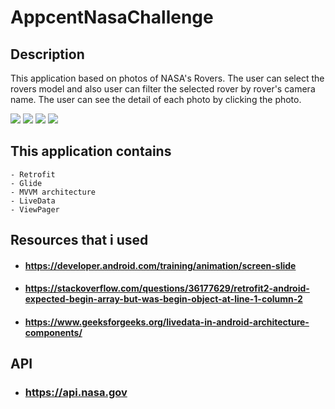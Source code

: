 # AppcentNasaChallenge

## Description

This application based on photos of NASA's Rovers. The user can select the rovers model and also user can filter the selected rover by rover's camera name. The user can see the detail of each photo by clicking the photo.


![](https://media.giphy.com/media/98ZNalKrUbPwc7FP5L/giphy.gif)
![](https://media.giphy.com/media/xwh8xMaYtzdi647Kgw/giphy.gif)
![](https://media.giphy.com/media/sZqldX9mTPzP8APd2x/giphy.gif)
![](https://media.giphy.com/media/L2kQ2PI3423op9u7OB/giphy.gif)


## This application contains

    - Retrofit
    - Glide
    - MVVM architecture
    - LiveData
    - ViewPager

## Resources that i used

- #### https://developer.android.com/training/animation/screen-slide
- #### https://stackoverflow.com/questions/36177629/retrofit2-android-expected-begin-array-but-was-begin-object-at-line-1-column-2
- #### https://www.geeksforgeeks.org/livedata-in-android-architecture-components/


## API
- ### https://api.nasa.gov
